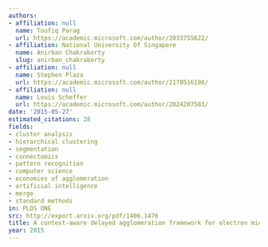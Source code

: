 ```yaml
---
authors:
- affiliation: null
  name: Toufiq Parag
  url: https://academic.microsoft.com/author/2033755622/
- affiliation: National University Of Singapore
  name: Anirban Chakraborty
  slug: anirban_chakraborty
- affiliation: null
  name: Stephen Plaza
  url: https://academic.microsoft.com/author/2170516198/
- affiliation: null
  name: Louis Scheffer
  url: https://academic.microsoft.com/author/2024207583/
date: '2015-05-27'
estimated_citations: 28
fields:
- cluster analysis
- hierarchical clustering
- segmentation
- connectomics
- pattern recognition
- computer science
- economies of agglomeration
- artificial intelligence
- merge
- standard methods
in: PLOS ONE
src: http://export.arxiv.org/pdf/1406.1476
title: A context-aware delayed agglomeration framework for electron microscopy segmentation.
year: 2015
---
```

